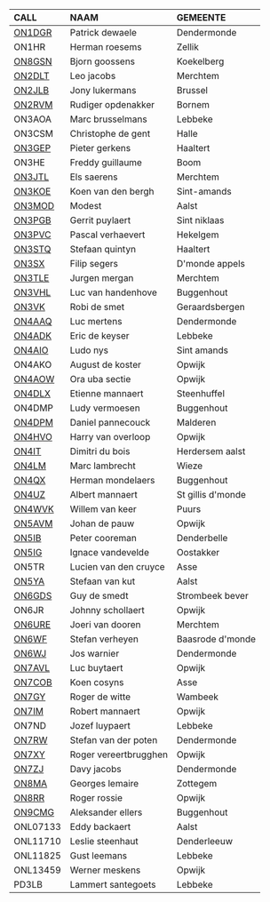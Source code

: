 |CALL|NAAM|GEMEENTE|
|:---|:---|:---|
|<a href="https://www.qrz.com/db/on1dgr">ON1DGR</a>|Patrick dewaele|Dendermonde|
|ON1HR|Herman roesems|Zellik|
|<a href="https://www.qrz.com/db/on8gsn">ON8GSN</a>|Bjorn goossens|Koekelberg|
|<a href="https://www.qrz.com/db/on2dlt">ON2DLT</a>|Leo jacobs|Merchtem|
|<a href="https://www.qrz.com/db/on2jlb">ON2JLB</a>|Jony lukermans|Brussel|
|<a href="https://www.qrz.com/db/on2rvm">ON2RVM</a>|Rudiger opdenakker|Bornem|
|ON3AOA|Marc brusselmans|Lebbeke|
|ON3CSM|Christophe de gent|Halle|
|<a href="https://www.qrz.com/db/on3gep">ON3GEP</a>|Pieter gerkens|Haaltert|
|ON3HE|Freddy guillaume|Boom|
|<a href="https://www.qrz.com/db/on3jtl">ON3JTL</a>|Els saerens|Merchtem|
|<a href="https://www.qrz.com/db/on3koe">ON3KOE</a>|Koen van den bergh|Sint-amands|
|<a href="https://www.qrz.com/db/on3mod">ON3MOD</a>|Modest|Aalst|
|<a href="https://www.qrz.com/db/on3pgb">ON3PGB</a>|Gerrit puylaert|Sint niklaas|
|<a href="https://www.qrz.com/db/on3pvc">ON3PVC</a>|Pascal verhaevert|Hekelgem|
|<a href="https://www.qrz.com/db/on3stq">ON3STQ</a>|Stefaan quintyn|Haaltert|
|<a href="https://www.qrz.com/db/on3sx">ON3SX</a>|Filip segers|D'monde appels|
|<a href="https://www.qrz.com/db/on3tle">ON3TLE</a>|Jurgen mergan|Merchtem|
|<a href="https://www.qrz.com/db/on3vhl">ON3VHL</a>|Luc van handenhove|Buggenhout|
|<a href="https://www.qrz.com/db/on3vk">ON3VK</a>|Robi de smet|Geraardsbergen|
|<a href="https://www.qrz.com/db/on4aaq">ON4AAQ</a>|Luc mertens|Dendermonde|
|<a href="https://www.qrz.com/db/on4adk">ON4ADK</a>|Eric de keyser|Lebbeke|
|<a href="https://www.qrz.com/db/on4aio">ON4AIO</a>|Ludo nys|Sint amands|
|ON4AKO|August de koster|Opwijk|
|<a href="https://www.qrz.com/db/on4aow">ON4AOW</a>|Ora uba sectie|Opwijk|
|<a href="https://www.qrz.com/db/on4dlx">ON4DLX</a>|Etienne mannaert|Steenhuffel|
|ON4DMP|Ludy vermoesen|Buggenhout|
|<a href="https://www.qrz.com/db/on4dpm">ON4DPM</a>|Daniel pannecouck|Malderen|
|<a href="https://www.qrz.com/db/on4hvo">ON4HVO</a>|Harry van overloop|Opwijk|
|<a href="https://www.qrz.com/db/on4it">ON4IT</a>|Dimitri du bois|Herdersem aalst|
|<a href="https://www.qrz.com/db/on4lm">ON4LM</a>|Marc lambrecht|Wieze|
|<a href="https://www.qrz.com/db/on4qx">ON4QX</a>|Herman mondelaers|Buggenhout|
|<a href="https://www.qrz.com/db/on4uz">ON4UZ</a>|Albert mannaert|St gillis d'monde|
|<a href="https://www.qrz.com/db/on4wvk">ON4WVK</a>|Willem van keer|Puurs|
|<a href="https://www.qrz.com/db/on5avm">ON5AVM</a>|Johan de pauw|Opwijk|
|<a href="https://www.qrz.com/db/on5ib">ON5IB</a>|Peter cooreman|Denderbelle|
|<a href="https://www.qrz.com/db/on5ig">ON5IG</a>|Ignace vandevelde|Oostakker|
|ON5TR|Lucien van den cruyce|Asse|
|<a href="https://www.qrz.com/db/on5ya">ON5YA</a>|Stefaan van kut|Aalst|
|<a href="https://www.qrz.com/db/on6gds">ON6GDS</a>|Guy de smedt|Strombeek bever|
|ON6JR|Johnny schollaert|Opwijk|
|<a href="https://www.qrz.com/db/on6ure">ON6URE</a>|Joeri van dooren|Merchtem|
|<a href="https://www.qrz.com/db/on6wf">ON6WF</a>|Stefan verheyen|Baasrode d'monde|
|<a href="https://www.qrz.com/db/on6wj">ON6WJ</a>|Jos warnier|Dendermonde|
|<a href="https://www.qrz.com/db/on7avl">ON7AVL</a>|Luc buytaert|Opwijk|
|<a href="https://www.qrz.com/db/on7cob">ON7COB</a>|Koen cosyns|Asse|
|<a href="https://www.qrz.com/db/on7gy">ON7GY</a>|Roger de witte|Wambeek|
|<a href="https://www.qrz.com/db/on7im">ON7IM</a>|Robert mannaert|Opwijk|
|ON7ND|Jozef luypaert|Lebbeke|
|<a href="https://www.qrz.com/db/on7rw">ON7RW</a>|Stefan van der poten|Dendermonde|
|<a href="https://www.qrz.com/db/on7xy">ON7XY</a>|Roger vereertbrugghen|Opwijk|
|<a href="https://www.qrz.com/db/on7zj">ON7ZJ</a>|Davy jacobs|Dendermonde|
|<a href="https://www.qrz.com/db/on8ma">ON8MA</a>|Georges lemaire|Zottegem|
|<a href="https://www.qrz.com/db/on8rr">ON8RR</a>|Roger rossie|Opwijk|
|<a href="https://www.qrz.com/db/on9cmg">ON9CMG</a>|Aleksander ellers|Buggenhout|
|ONL07133|Eddy backaert|Aalst|
|ONL11710|Leslie steenhaut|Denderleeuw|
|ONL11825|Gust leemans|Lebbeke|
|ONL13459|Werner meskens|Opwijk|
|PD3LB|Lammert santegoets|Lebbeke|
